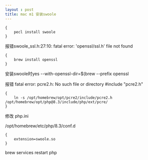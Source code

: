 ```yaml
---
layout : post
title: mac m1 安装swoole
---
```



    {
        pecl install swoole
    }

报错swoole_ssl.h:27:10: fatal error: 'openssl/ssl.h' file not found

    {
        brew install openssl
    }

安装swoole时yes --with-openssl-dir=$(brew --prefix openssl


报错 fatal error: pcre2.h: No such file or directory
 #include "pcre2.h"

    {
        ln -s /opt/homebrew/opt/pcre2/include/pcre2.h  /opt/homebrew/opt/php@8.3/include/php/ext/pcre/
    }

修改 php.ini

/opt/homebrew/etc/php/8.3/conf.d

    {
        extension=swoole.so
    }

brew services restart php

